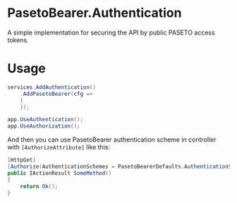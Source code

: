 # PasetoBearer.Authentication
A simple implementation for securing the API by public PASETO access tokens.

# Usage

```cs
services.AddAuthentication()
    .AddPasetoBearer(cfg =>
    {
    });

app.UseAuthentication();
app.UseAuthorization();
```


And then you can use PasetoBearer authentication scheme in controller with ```[AuthorizeAttribute]``` like this:

```cs
[HttpGet]
[Authorize(AuthenticationSchemes = PasetoBearerDefaults.AuthenticationScheme)]
public IActionResult SomeMethod()
{
    return Ok();
}
```